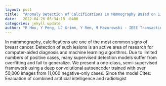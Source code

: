 ```yaml
---
layout: post
title:  "Anomaly Detection of Calcifications in Mammography Based on 11,000 Negative Cases"
date:   2022-04-26 05:34:18 -0400
categories: jekyll update
author: "R Hou, Y Peng, LJ Grimm, Y Ren, M Mazurowski - IEEE Transactions on , 2021"
---
```

In mammography, calcifications are one of the most common signs of breast cancer. Detection of such lesions is an active area of research for computer-aided diagnosis and machine learning algorithms. Due to limited numbers of positive cases, many supervised detection models suffer from overfitting and fail to generalize. We present a one-class, semi-supervised framework using a deep convolutional autoencoder trained with over 50,000 images from 11,000 negative-only cases. Since the model Cites: Evaluation of combined artificial intelligence and radiologist